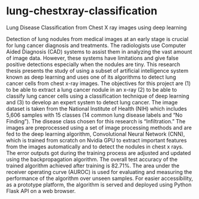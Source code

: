 # lung-chestxray-classification
Lung Disease Classification from Chest X ray images using deep learning 

Detection of lung nodules from medical images at an early stage is crucial for lung cancer diagnosis and treatments. The radiologists use Computer Aided Diagnosis (CAD) systems to assist them in analyzing the vast amount of image data. However, these systems have limitations and give false positive detections especially when the nodules are tiny. This research thesis presents the study of using a subset of artificial intelligence system known as deep learning and uses one of its algorithms to detect lung cancer cells from chest x-ray images. The objectives for this project are (1) to be able to extract a lung cancer nodule in an x-ray (2) to be able to classify lung cancer cells using a classification technique of deep learning and (3) to develop an expert system to detect lung cancer. The image dataset is taken from the National Institute of Health (NIH) which includes 5,606 samples with 15 classes (14 common lung disease labels and “No Finding”). The disease class chosen for this research is “Infiltration.” The images are preprocessed using a set of image processing methods and are fed to the deep learning algorithm, Convolutional Neural Network (CNN), which is trained from scratch on Nvidia GPU to extract important features from the images automatically and to detect the nodules in chest x rays. The error outputs got during the training process are adjusted and updated using the backpropagation algorithm. The overall test accuracy of the trained algorithm achieved after training is 82.71%. The area under the receiver operating curve (AUROC) is used for evaluating and measuring the performance of the algorithm over unseen samples. For easier accessibility, as a prototype platform, the algorithm is served and deployed using Python Flask API on a web browser.
